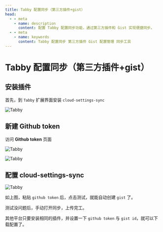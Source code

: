 ```yaml
---
title: Tabby 配置同步（第三方插件+gist）
head:
  - - meta
    - name: description
      content: 配置 Tabby 配置同步功能，通过第三方插件和 Gist 实现便捷同步。
  - - meta
    - name: keywords
      content: Tabby 配置同步 第三方插件 Gist 配置管理 同步工具
---
```


# Tabby 配置同步（第三方插件+gist）

## 安装插件

首先，到 `Tabby` 扩展界面安装 `cloud-settings-sync`

![Tabby](https://i.theojs.cn/docs/202404281755529.webp '安装插件')

## 新建 Github token

访问 **Github token** 页面 <Pill name="生成 Token" link="https://github.com/settings/tokens" icon="oui:token-key" alt="github token icon" />

![Tabby](https://i.theojs.cn/docs/202404281757509.webp '新建 Github token')

![Tabby](https://i.theojs.cn/docs/202404281758078.webp '勾选 gist 保存')

## 配置 cloud-settings-sync

![Tabby](https://i.theojs.cn/docs/202404281801350.webp '配置 cloud-settings-sync')

如上图，粘贴 `github token` 后，点击测试，就能自动创建 `gist` 了。

测试没问题后，手动打开同步，上传完工。

其他平台只要安装相同的插件，并设置一下 `github token` 与 `gist id`，就可以下载配置了。
